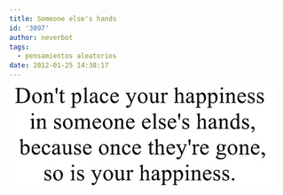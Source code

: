 ```yaml
---
title: Someone else's hands
id: '3097'
author: neverbot
tags:
  - pensamientos aleatorios
date: 2012-01-25 14:38:17
---
```


![201201251438.jpg](./someone-elses-hands/201201251438.jpg)